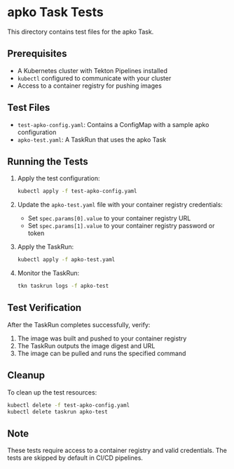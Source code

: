 # apko Task Tests

This directory contains test files for the apko Task.

## Prerequisites

- A Kubernetes cluster with Tekton Pipelines installed
- `kubectl` configured to communicate with your cluster
- Access to a container registry for pushing images

## Test Files

- `test-apko-config.yaml`: Contains a ConfigMap with a sample apko configuration
- `apko-test.yaml`: A TaskRun that uses the apko Task

## Running the Tests

1. Apply the test configuration:

   ```bash
   kubectl apply -f test-apko-config.yaml
   ```

2. Update the `apko-test.yaml` file with your container registry credentials:
   - Set `spec.params[0].value` to your container registry URL
   - Set `spec.params[1].value` to your container registry password or token

3. Apply the TaskRun:

   ```bash
   kubectl apply -f apko-test.yaml
   ```

4. Monitor the TaskRun:

   ```bash
   tkn taskrun logs -f apko-test
   ```

## Test Verification

After the TaskRun completes successfully, verify:

1. The image was built and pushed to your container registry
2. The TaskRun outputs the image digest and URL
3. The image can be pulled and runs the specified command

## Cleanup

To clean up the test resources:

```bash
kubectl delete -f test-apko-config.yaml
kubectl delete taskrun apko-test
```

## Note

These tests require access to a container registry and valid credentials. The tests are skipped by default in CI/CD pipelines.
